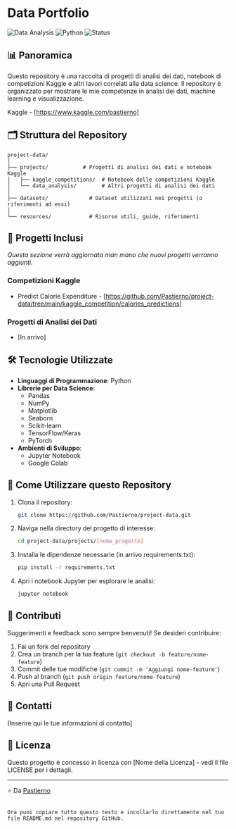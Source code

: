 # Data Portfolio

![Data Analysis](https://img.shields.io/badge/Data%20Analysis-Portfolio-blue)
![Python](https://img.shields.io/badge/Python-3.x-yellow)
![Status](https://img.shields.io/badge/Status-In%20Progress-green)

## 📊 Panoramica

Questo repository è una raccolta di progetti di analisi dei dati, notebook di competizioni Kaggle e altri lavori correlati alla data science. Il repository è organizzato per mostrare le mie competenze in analisi dei dati, machine learning e visualizzazione.

Kaggle - [https://www.kaggle.com/pastierno]
## 🗂️ Struttura del Repository

```
project-data/
│
├── projects/           # Progetti di analisi dei dati e notebook Kaggle
│   ├── kaggle_competitions/  # Notebook delle competizioni Kaggle
│   └── data_analysis/        # Altri progetti di analisi dei dati
│
├── datasets/             # Dataset utilizzati nei progetti (o riferimenti ad essi)
│
└── resources/            # Risorse utili, guide, riferimenti
```

## 🚀 Progetti Inclusi

*Questa sezione verrà aggiornata man mano che nuovi progetti verranno aggiunti.*

### Competizioni Kaggle
- Predict Calorie Expenditure - [https://github.com/Pastierno/project-data/tree/main/kaggle_competition/calories_predictions]

### Progetti di Analisi dei Dati
- [In arrivo]

## 🛠️ Tecnologie Utilizzate

- **Linguaggi di Programmazione**: Python
- **Librerie per Data Science**: 
  - Pandas
  - NumPy
  - Matplotlib
  - Seaborn
  - Scikit-learn
  - TensorFlow/Keras
  - PyTorch
- **Ambienti di Sviluppo**:
  - Jupyter Notebook
  - Google Colab

## 📝 Come Utilizzare questo Repository

1. Clona il repository:
   ```bash
   git clone https://github.com/Pastierno/project-data.git
   ```

2. Naviga nella directory del progetto di interesse:
   ```bash
   cd project-data/projects/[nome_progetto]
   ```

3. Installa le dipendenze necessarie (in arrivo requirements.txt):
   ```bash
   pip install -r requirements.txt
   ```

4. Apri i notebook Jupyter per esplorare le analisi:
   ```bash
   jupyter notebook
   ```

## 🤝 Contributi

Suggerimenti e feedback sono sempre benvenuti! Se desideri contribuire:

1. Fai un fork del repository
2. Crea un branch per la tua feature (`git checkout -b feature/nome-feature`)
3. Commit delle tue modifiche (`git commit -m 'Aggiungi nome-feature'`)
4. Push al branch (`git push origin feature/nome-feature`)
5. Apri una Pull Request

## 📧 Contatti

[Inserire qui le tue informazioni di contatto]

## 📄 Licenza

Questo progetto è concesso in licenza con [Nome della Licenza] - vedi il file LICENSE per i dettagli.

---

⭐️ Da [Pastierno](https://github.com/Pastierno)
```

Ora puoi copiare tutto questo testo e incollarlo direttamente nel tuo file README.md nel repository GitHub.

